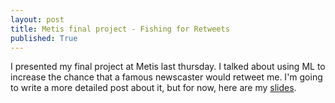 ```yaml
---
layout: post
title: Metis final project - Fishing for Retweets
published: True
---
```

I presented my final project at Metis last thursday.  I talked about using ML to increase the chance that a famous newscaster would retweet me.  I'm going to write a more detailed post about it, but for now, here are my [slides](/assets/fishing_retweets/twitter_metis_ajs.pdf).
